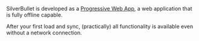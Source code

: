 SilverBullet is developed as a [Progressive Web App](https://web.dev/progressive-web-apps/), a web application that is fully offline capable.

After your first load and sync, (practically) all functionality is available even without a network connection.